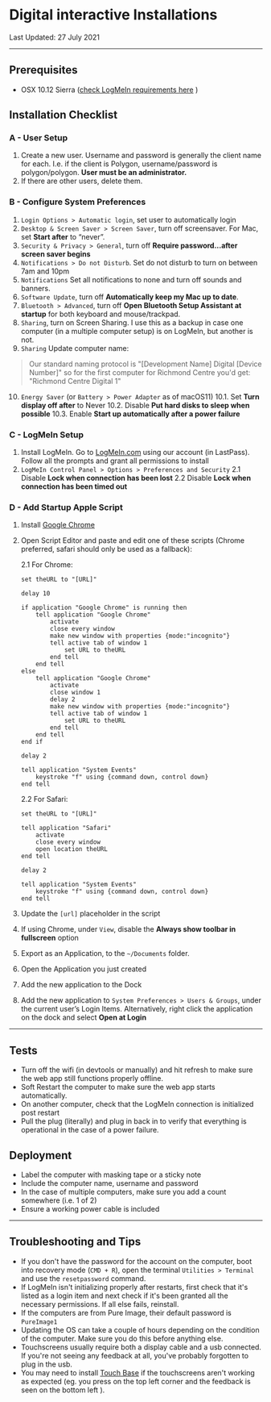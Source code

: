 # Digital interactive Installations

Last Updated: 27 July 2021

---

## Prerequisites
- OSX 10.12 Sierra ([check LogMeIn requirements here](https://documentation.logmein.com/webhelp/EN/LogMeInGetStart/LogMeIn/c_lmi_systemrequirements_host.html) )

## Installation Checklist

### A - User Setup
1. Create a new user. Username and password is generally the client name for each. I.e. if the client is Polygon, username/password is polygon/polygon. **User must be an administrator.**
2. If there are other users, delete them.

### B - Configure System Preferences
1. `Login Options > Automatic login`, set user to automatically login
2. `Desktop & Screen Saver > Screen Saver`, turn off screensaver. For Mac, set **Start after** to “never”.
3. `Security & Privacy > General`, turn off **Require password...after screen saver begins**
4. `Notifications > Do not Disturb`. Set do not disturb to turn on between 7am and 10pm
5. `Notifications` Set all notifications to none and turn off sounds and banners. 
6. `Software Update`, turn off  **Automatically keep my Mac up to date**.
7. `Bluetooth > Advanced`, turn off **Open Bluetooth Setup Assistant at startup** for both keyboard and mouse/trackpad.
8. `Sharing`, turn on Screen Sharing. I use this as a backup in case one computer (in a multiple computer setup) is on LogMeIn, but another is not. 
9. `Sharing` Update computer name:
>  Our standard naming protocol is "[Development Name] Digital [Device Number]" so for the first computer for Richmond Centre you'd get: "Richmond Centre Digital 1"
10. `Energy Saver` (or `Battery > Power Adapter` as of macOS11)
  10.1. Set **Turn display off after** to Never
  10.2. Disable **Put hard disks to sleep when possible**
  10.3. Enable **Start up automatically after a power failure**

### C - LogMeIn Setup
1. Install LogMeIn. Go to [LogMeIn.com](https://logmein.com) using our account (in LastPass). Follow all the prompts and grant all permissions to install
2. `LogMeIn Control Panel > Options > Preferences and Security`
  2.1 Disable **Lock when connection has been lost** 
  2.2 Disable **Lock when connection has been timed out**	

### D - Add Startup Apple  Script
1. Install [Google Chrome](https://www.google.com/intl/en_ca/chrome/)
2. Open Script Editor and paste and edit one of these scripts (Chrome preferred, safari should only be used as a fallback):
	
	2.1 For Chrome:
	```
	set theURL to "[URL]"

	delay 10

	if application "Google Chrome" is running then
		tell application "Google Chrome"
			activate
			close every window
			make new window with properties {mode:"incognito"}
			tell active tab of window 1
				set URL to theURL
			end tell
		end tell
	else
		tell application "Google Chrome"
			activate
			close window 1
			delay 2
			make new window with properties {mode:"incognito"}
			tell active tab of window 1
				set URL to theURL
			end tell
		end tell
	end if

	delay 2

	tell application "System Events"
		keystroke "f" using {command down, control down}
	end tell
	```
	
	2.2 For Safari: 
	```
	set theURL to "[URL]"

	tell application "Safari"
		activate
		close every window
		open location theURL
	end tell

	delay 2

	tell application "System Events"
		keystroke "f" using {command down, control down}
	end tell
	```
3. Update the `[url]` placeholder in the script
4. If using Chrome, under `View`, disable the **Always show toolbar in fullscreen** option
5. Export as an Application, to the `~/Documents` folder.
6. Open the Application you just created 
7. Add the new application to the Dock
8. Add the new application to `System Preferences > Users & Groups`, under the current user’s Login Items. Alternatively, right click the application on the dock and select **Open at Login**

---
## Tests
- Turn off the wifi (in devtools or manually) and hit refresh to make sure the web app still functions properly offline.
- Soft Restart the computer to make sure the web app starts automatically.
- On another computer, check that the LogMeIn connection is initialized post restart
- Pull the plug (literally) and plug in back in to verify that everything is operational in the case of a power failure.


## Deployment
- Label the computer with masking tape or a sticky note
- Include the computer name, username and password
- In the case of multiple computers, make sure you add a count somewhere (i.e. 1 of 2) 
- Ensure a working power cable is included

---

## Troubleshooting and Tips
- If you don't have the password for the account on the computer, boot into recovery mode (`CMD + R`), open the terminal `Utilities > Terminal` and use the `resetpassword` command. 
- If LogMeIn isn't initializing properly after restarts, first check that it's listed as a login item and next check if it's been granted all the necessary permissions. If all else fails, reinstall. 
- If the computers are from Pure Image, their default password is `PureImage1`
- Updating the OS can take a couple of hours depending on the condition of the computer. Make sure you do this before anything else.
- Touchscreens usually require both a display cable and a usb connected. If you're not seeing any feedback at all, you've probably forgotten to plug in the usb.
- You may need to install [Touch Base](https://www.touch-base.com/) if the touchscreens aren't working as expected (eg. you press on the top left corner and the feedback is seen on the bottom left ).
